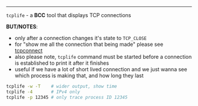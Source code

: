 ---

`tcplife` - a **BCC** tool that displays TCP connections

**BUT/NOTES**:

- only after a connection changes it's state to `TCP_CLOSE`
- for "show me all the connection that being made" please see [tcpconnect](../TCPCONNECT/index.md)
- also please note, `tcplife` command must be started before a connection is established
  to print it after it finishes
- useful if we have a lot of short lived connection and we just wanna see which
  process is making that, and how long they last


```sh
tcplife -w -T    # wider output, show time
tcplife -4       # IPv4 only
tcplife -p 12345 # only trace process ID 12345
```
